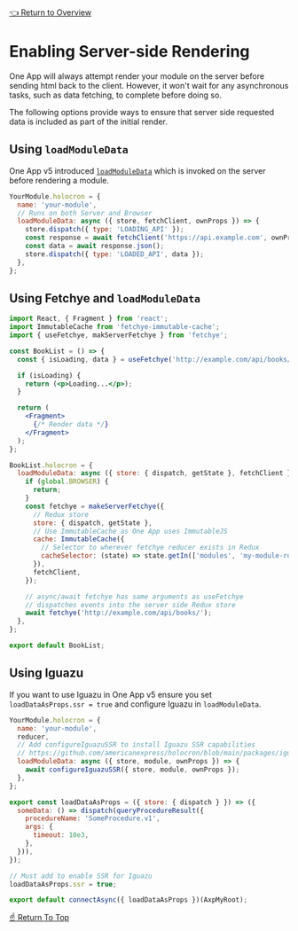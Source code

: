<!--ONE-DOCS-HIDE start-->
[👈 Return to Overview](./README.md)
<!--ONE-DOCS-HIDE end-->

# Enabling Server-side Rendering

One App will always attempt render your module on the server before sending html back to the client. However, it won't wait for any asynchronous tasks, such as data fetching, to complete before doing so.

The following options provide ways to ensure that server side requested data is included as part of the initial render.

## Using `loadModuleData`

One App v5 introduced [`loadModuleData`](https://one-amex-docs.americanexpress.com/en-us/one-app/api/modules/loading-data) which is invoked on the server before rendering a module.

```jsx
YourModule.holocron = {
  name: 'your-module',
  // Runs on both Server and Browser
  loadModuleData: async ({ store, fetchClient, ownProps }) => {
    store.dispatch({ type: 'LOADING_API' });
    const response = await fetchClient('https://api.example.com', ownProps.options);
    const data = await response.json();
    store.dispatch({ type: 'LOADED_API', data });
  },
};
```

## Using Fetchye and `loadModuleData`

```jsx
import React, { Fragment } from 'react';
import ImmutableCache from 'fetchye-immutable-cache';
import { useFetchye, makServerFetchye } from 'fetchye';

const BookList = () => {
  const { isLoading, data } = useFetchye('http://example.com/api/books/');

  if (isLoading) {
    return (<p>Loading...</p>);
  }

  return (
    <Fragment>
      {/* Render data */}
    </Fragment>
  );
};

BookList.holocron = {
  loadModuleData: async ({ store: { dispatch, getState }, fetchClient }) => {
    if (global.BROWSER) {
      return;
    }
    const fetchye = makeServerFetchye({
      // Redux store
      store: { dispatch, getState },
      // Use ImmutableCache as One App uses ImmutableJS
      cache: ImmutableCache({
        // Selector to wherever fetchye reducer exists in Redux
        cacheSelector: (state) => state.getIn(['modules', 'my-module-root', 'fetchye']),
      }),
      fetchClient,
    });

    // async/await fetchye has same arguments as useFetchye
    // dispatches events into the server side Redux store
    await fetchye('http://example.com/api/books/');
  },
};

export default BookList;
```

## Using Iguazu

If you want to use Iguazu in One App v5 ensure you set `loadDataAsProps.ssr = true` and configure Iguazu in `loadModuleData`.

```jsx
YourModule.holocron = {
  name: 'your-module',
  reducer,
  // Add configureIguazuSSR to install Iguazu SSR capabilities
  // https://github.com/americanexpress/holocron/blob/main/packages/iguazu-holocron/src/configureIguazuSSR.js
  loadModuleData: async ({ store, module, ownProps }) => {
    await configureIguazuSSR({ store, module, ownProps });
  },
};

export const loadDataAsProps = ({ store: { dispatch } }) => ({
  someData: () => dispatch(queryProcedureResult({
    procedureName: 'SomeProcedure.v1',
    args: {
      timeout: 10e3,
    },
  })),
});

// Must add to enable SSR for Iguazu
loadDataAsProps.ssr = true;

export default connectAsync({ loadDataAsProps })(AxpMyRoot);
```

[☝️ Return To Top](#enabling-serverside-rendering)
